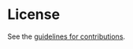 # License

See the
[guidelines for contributions](https://github.com/ekr/draft-rescorla-doh-steering/blob/master/CONTRIBUTING.md).
